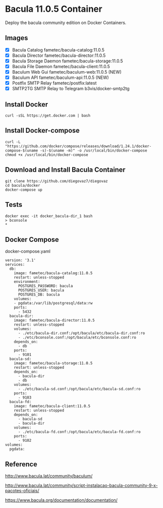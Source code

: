# Bacula 11.0.5 Container

Deploy the bacula community edition on Docker Containers. 

## Images

- [x] Bacula Catalog                    fametec/bacula-catalog:11.0.5
- [x] Bacula Director                   fametec/bacula-director:11.0.5
- [x] Bacula Storage Daemon             fametec/bacula-storage:11.0.5
- [x] Bacula File Daemon                fametec/bacula-client:11.0.5
- [x] Baculum Web Gui                   fametec/baculum-web:11.0.5 (NEW)
- [x] Baculum API                       fametec/baculum-api:11.0.5 (NEW)
- [x] Postfix SMTP Relay                fametec/postfix:latest
- [x] SMTP2TG SMTP Relay to Telegram    b3vis/docker-smtp2tg

## Install Docker 

    curl -sSL https://get.docker.com | bash
    
## Install Docker-compose

    curl -L "https://github.com/docker/compose/releases/download/1.24.1/docker-compose-$(uname -s)-$(uname -m)" -o /usr/local/bin/docker-compose
    chmod +x /usr/local/bin/docker-compose

## Download and Install Bacula Container

    git clone https://github.com/diegovaz7/diegovaz
    cd bacula/docker
    docker-compose up

## Tests

    docker exec -it docker_bacula-dir_1 bash
    > bconsole
    * 
    
## Docker Compose

docker-compose.yaml

    version: '3.1'
    services:
      db:
        image: fametec/bacula-catalog:11.0.5
        restart: unless-stopped
        environment:
          POSTGRES_PASSWORD: bacula
          POSTGRES_USER: bacula
          POSTGRES_DB: bacula
        volumes:
        - pgdata:/var/lib/postgresql/data:rw
        ports:
          - 5432
      bacula-dir:
        image: fametec/bacula-director:11.0.5
        restart: unless-stopped
        volumes:
          - ./etc/bacula-dir.conf:/opt/bacula/etc/bacula-dir.conf:ro
          - ./etc/bconsole.conf:/opt/bacula/etc/bconsole.conf:ro
        depends_on:
          - db
        ports:
          - 9101
      bacula-sd:
        image: fametec/bacula-storage:11.0.5
        restart: unless-stopped
        depends_on:
          - bacula-dir
          - db
        volumes:
          - ./etc/bacula-sd.conf:/opt/bacula/etc/bacula-sd.conf:ro
        ports:
          - 9103
      bacula-fd:
        image: fametec/bacula-client:11.0.5
        restart: unless-stopped
        depends_on:
          - bacula-sd
          - bacula-dir
        volumes:
          - ./etc/bacula-fd.conf:/opt/bacula/etc/bacula-fd.conf:ro
        ports:
          - 9102
    volumes:
      pgdata:

## Reference

http://www.bacula.lat/community/baculum/ 

http://www.bacula.lat/community/script-instalacao-bacula-community-9-x-pacotes-oficiais/

https://www.bacula.org/documentation/documentation/
